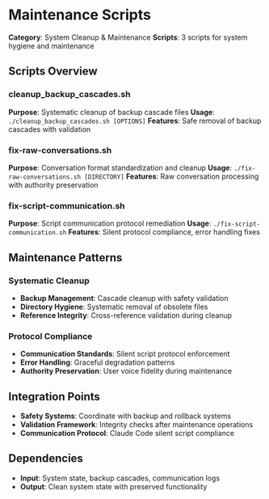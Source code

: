 # Maintenance Scripts

**Category**: System Cleanup & Maintenance
**Scripts**: 3 scripts for system hygiene and maintenance

## Scripts Overview

### **cleanup_backup_cascades.sh**
**Purpose**: Systematic cleanup of backup cascade files
**Usage**: `./cleanup_backup_cascades.sh [OPTIONS]`
**Features**: Safe removal of backup cascades with validation

### **fix-raw-conversations.sh**
**Purpose**: Conversation format standardization and cleanup
**Usage**: `./fix-raw-conversations.sh [DIRECTORY]`
**Features**: Raw conversation processing with authority preservation

### **fix-script-communication.sh**
**Purpose**: Script communication protocol remediation
**Usage**: `./fix-script-communication.sh`
**Features**: Silent protocol compliance, error handling fixes

## Maintenance Patterns

### **Systematic Cleanup**
- **Backup Management**: Cascade cleanup with safety validation
- **Directory Hygiene**: Systematic removal of obsolete files
- **Reference Integrity**: Cross-reference validation during cleanup

### **Protocol Compliance**
- **Communication Standards**: Silent script protocol enforcement
- **Error Handling**: Graceful degradation patterns
- **Authority Preservation**: User voice fidelity during maintenance

## Integration Points

- **Safety Systems**: Coordinate with backup and rollback systems
- **Validation Framework**: Integrity checks after maintenance operations
- **Communication Protocol**: Claude Code silent script compliance

## Dependencies

- **Input**: System state, backup cascades, communication logs
- **Output**: Clean system state with preserved functionality